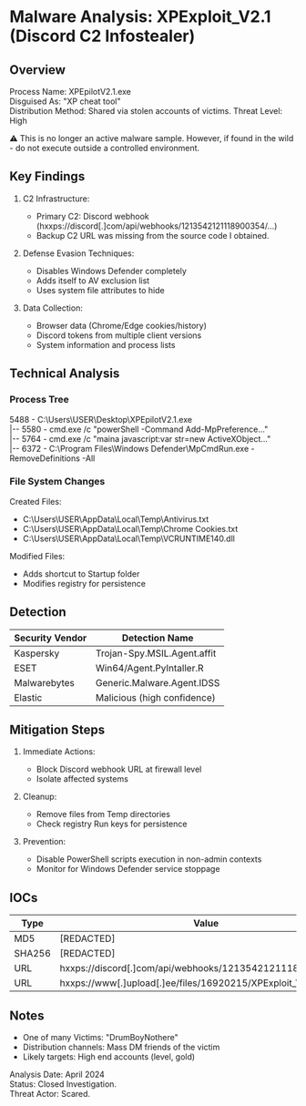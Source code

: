 # Malware Analysis: XPExploit_V2.1 (Discord C2 Infostealer)

## Overview  
Process Name: XPEpilotV2.1.exe  
Disguised As: "XP cheat tool"  
Distribution Method: Shared via stolen accounts of victims.
Threat Level: High  

⚠️ This is no longer an active malware sample. However, if found in the wild -  do not execute outside a controlled environment.

## Key Findings  

1. C2 Infrastructure:  
   - Primary C2: Discord webhook (hxxps://discord[.]com/api/webhooks/1213542121118900354/...)  
   - Backup C2 URL was missing from the source code I obtained.

2. Defense Evasion Techniques:  
   - Disables Windows Defender completely  
   - Adds itself to AV exclusion list  
   - Uses system file attributes to hide  

3. Data Collection:  
   - Browser data (Chrome/Edge cookies/history)  
   - Discord tokens from multiple client versions  
   - System information and process lists  

## Technical Analysis  

### Process Tree  
5488 - C:\Users\USER\Desktop\XPEpilotV2.1.exe  
   |-- 5580 - cmd.exe /c "powerShell -Command Add-MpPreference..."  
   |-- 5764 - cmd.exe /c "maina javascript:var str=new ActiveXObject..."  
   |-- 6372 - C:\Program Files\Windows Defender\MpCmdRun.exe -RemoveDefinitions -All  

### File System Changes  
Created Files:  
- C:\Users\USER\AppData\Local\Temp\Antivirus.txt  
- C:\Users\USER\AppData\Local\Temp\Chrome Cookies.txt  
- C:\Users\USER\AppData\Local\Temp\VCRUNTIME140.dll  

Modified Files:  
- Adds shortcut to Startup folder  
- Modifies registry for persistence  

## Detection  

Security Vendor | Detection Name  
--------------- | -------------  
Kaspersky       | Trojan-Spy.MSIL.Agent.affit  
ESET            | Win64/Agent.PyIntaller.R  
Malwarebytes    | Generic.Malware.Agent.IDSS  
Elastic         | Malicious (high confidence)  

## Mitigation Steps  

1. Immediate Actions:  
   - Block Discord webhook URL at firewall level  
   - Isolate affected systems  

2. Cleanup:  
   - Remove files from Temp directories  
   - Check registry Run keys for persistence  

3. Prevention:  
   - Disable PowerShell scripts execution in non-admin contexts  
   - Monitor for Windows Defender service stoppage  

## IOCs  

Type       | Value  
---------- | ------------------------------------------------------------  
MD5        | [REDACTED]  
SHA256     | [REDACTED]  
URL        | hxxps://discord[.]com/api/webhooks/1213542121118900354/...  
URL        | hxxps://www[.]upload[.]ee/files/16920215/XPExploit_V2.1.zip.html  

## Notes  

- One of many Victims: "DrumBoyNothere"  
- Distribution channels: Mass DM friends of the victim
- Likely targets: High end accounts (level, gold)  

Analysis Date: April 2024  
Status: Closed Investigation. <br>
Threat Actor: Scared.
